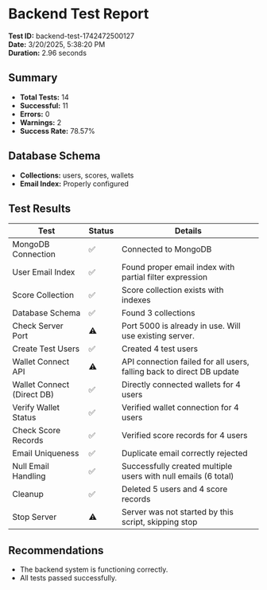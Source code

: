 # Backend Test Report

**Test ID:** backend-test-1742472500127  
**Date:** 3/20/2025, 5:38:20 PM  
**Duration:** 2.96 seconds  

## Summary

- **Total Tests:** 14
- **Successful:** 11
- **Errors:** 0
- **Warnings:** 2
- **Success Rate:** 78.57%

## Database Schema

- **Collections:** users, scores, wallets
- **Email Index:** Properly configured

## Test Results

| Test | Status | Details |
|------|--------|--------|
| MongoDB Connection | ✅ | Connected to MongoDB |
| User Email Index | ✅ | Found proper email index with partial filter expression |
| Score Collection | ✅ | Score collection exists with indexes |
| Database Schema | ✅ | Found 3 collections |
| Check Server Port | ⚠️ | Port 5000 is already in use. Will use existing server. |
| Create Test Users | ✅ | Created 4 test users |
| Wallet Connect API | ⚠️ | API connection failed for all users, falling back to direct DB update |
| Wallet Connect (Direct DB) | ✅ | Directly connected wallets for 4 users |
| Verify Wallet Status | ✅ | Verified wallet connection for 4 users |
| Check Score Records | ✅ | Verified score records for 4 users |
| Email Uniqueness | ✅ | Duplicate email correctly rejected |
| Null Email Handling | ✅ | Successfully created multiple users with null emails (6 total) |
| Cleanup | ✅ | Deleted 5 users and 4 score records |
| Stop Server | ⚠️ | Server was not started by this script, skipping stop |

## Recommendations

- The backend system is functioning correctly.
- All tests passed successfully.
